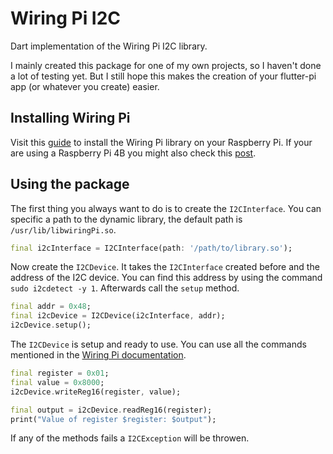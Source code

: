 # Wiring Pi I2C

Dart implementation of the Wiring Pi I2C library.

I mainly created this package for one of my own projects, so I haven't done a lot of testing yet. But I still hope this makes the creation of your flutter-pi app (or whatever you create) easier.

## Installing Wiring Pi

Visit this [guide](http://wiringpi.com/download-and-install/) to install the Wiring Pi library on your Raspberry Pi. If your are using a Raspberry Pi 4B you might also check this [post](http://wiringpi.com/wiringpi-updated-to-2-52-for-the-raspberry-pi-4b/).

## Using the package

The first thing you always want to do is to create the `I2CInterface`. You can specific a path to the dynamic library, the default path is `/usr/lib/libwiringPi.so`.
```dart
final i2cInterface = I2CInterface(path: '/path/to/library.so');
```

Now create the `I2CDevice`. It takes the `I2CInterface` created before and the address of the I2C device. You can find this address by using the command `sudo i2cdetect -y 1`. Afterwards call the `setup` method.
```dart
final addr = 0x48;
final i2cDevice = I2CDevice(i2cInterface, addr);
i2cDevice.setup();
```

The `I2CDevice` is setup and ready to use. You can use all the commands mentioned in the [Wiring Pi documentation](http://wiringpi.com/reference/i2c-library/).
```dart
final register = 0x01;
final value = 0x8000;
i2cDevice.writeReg16(register, value);

final output = i2cDevice.readReg16(register);
print("Value of register $register: $output");
```

If any of the methods fails a `I2CException` will be throwen.
